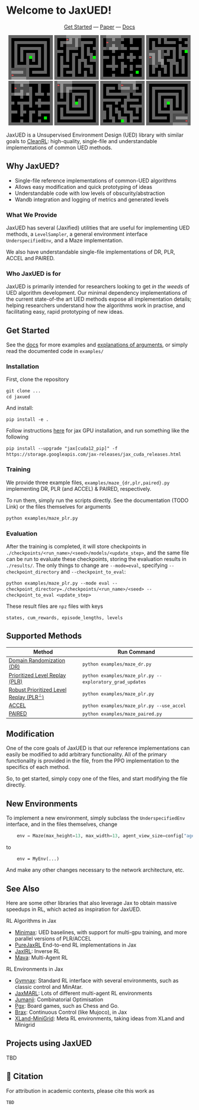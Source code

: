# Welcome to JaxUED!
<p align="center">
<a href="#get-started">Get Started</a> &mdash; <a href="TODO">Paper</a> &mdash; <a href="https://dramacow.github.io/jaxued">Docs</a>
</p>

<div align="center">
    <img src="figures/Labyrinth_299.gif" >
    <img src="figures/StandardMaze3_299.gif">
    <img src="figures/SixteenRooms_299.gif">
    <img src="figures/StandardMaze2_299.gif">
    <br>
    <img src="figures/SixteenRooms2_299.gif">
    <img src="figures/Labyrinth2_299.gif">
    <img src="figures/StandardMaze_299.gif">
    <img src="figures/LabyrinthFlipped_299.gif">
</div>

JaxUED is a Unsupervised Environment Design (UED) library with similar goals to [CleanRL](https://docs.cleanrl.dev): high-quality, single-file and understandable implementations of common UED methods.

## Why JaxUED?
- Single-file reference implementations of common-UED algorithms
- Allows easy modification and quick prototyping of ideas
- Understandable code with low levels of obscurity/abstraction
- Wandb integration and logging of metrics and generated levels

### What We Provide
JaxUED has several (Jaxified) utilities that are useful for implementing UED methods, a `LevelSampler`, a general environment interface `UnderspecifiedEnv`, and a Maze implementation. 

We also have understandable single-file implementations of DR, PLR, ACCEL and PAIRED.

### Who JaxUED is for
JaxUED is primarily intended for researchers looking to get *in the weeds* of UED algorithm development. Our minimal dependency implementations of the current state-of-the art UED methods expose all implementation details; helping researchers understand how the algorithms work in practise, and facilitating easy, rapid prototyping of new ideas. 

## Get Started
See the [docs](TODO) for more examples and [explanations of arguments](TODO), or simply read the documented code in `examples/`
### Installation
First, clone the repository

```
git clone ...
cd jaxued
```
And install:
```
pip install -e .
```

Follow instructions [here](https://jax.readthedocs.io/en/latest/installation.html) for jax GPU installation, and run something like the following 
```
pip install --upgrade "jax[cuda12_pip]" -f https://storage.googleapis.com/jax-releases/jax_cuda_releases.html
```

### Training
We provide three example files, `examples/maze_{dr,plr,paired}.py` implementing DR, PLR (and ACCEL) & PAIRED, respectively.

To run them, simply run the scripts directly. See the documentation (TODO Link) or the files themselves for arguments

```bash
python examples/maze_plr.py
```

### Evaluation
After the training is completed, it will store checkpoints in `./checkpoints/<run_name>/<seed>/models/<update_step>`, and the same file can be run to evaluate these checkpoints, storing the evaluation results in `./results/`.
The only things to change are `--mode=eval`, specifying `--checkpoint_directory` and `--checkpoint_to_eval`:
```
python examples/maze_plr.py --mode eval --checkpoint_directory=./checkpoints/<run_name>/<seed> --checkpoint_to_eval <update_step>
```


These result files are `npz` files with keys
```
states, cum_rewards, episode_lengths, levels
```


## Supported Methods
| Method                                                                              | Run Command                                                  |
|-------------------------------------------------------------------------------------|--------------------------------------------------------------|
| [Domain Randomization (DR)](https://arxiv.org/abs/1703.06907)                       | `python examples/maze_dr.py`                             |
| [Prioritized Level Replay (PLR)](https://arxiv.org/abs/2010.03934)                  | `python examples/maze_plr.py --exploratory_grad_updates` |
| [Robust Prioritized Level Replay (PLR$^{\perp}$)](https://arxiv.org/abs/2110.02439) | `python examples/maze_plr.py`                            |
| [ACCEL](https://arxiv.org/abs/2203.01302)                                           | `python examples/maze_plr.py --use_accel`                |
| [PAIRED](https://arxiv.org/abs/2012.02096)                                          | `python examples/maze_paired.py`                         |

## Modification
One of the core goals of JaxUED is that our reference implementations can easily be modified to add arbitrary functionality. All of the primary functionality is provided in the file, from the PPO implementation to the specifics of each method. 

So, to get started, simply copy one of the files, and start modifying the file directly.

## New Environments
To implement a new environment, simply subclass the `UnderspecifiedEnv` interface, and in the files themselves, change
```python
    env = Maze(max_height=13, max_width=13, agent_view_size=config["agent_view_size"], normalize_obs=True)
```

to 
```
    env = MyEnv(...)
```

And make any other changes necessary to the network architecture, etc.

## See Also
Here are some other libraries that also leverage Jax to obtain massive speedups in RL, which acted as inspiration for JaxUED.

RL Algorithms in Jax
- [Minimax](https://github.com/facebookresearch/minimax): UED baselines, with support for multi-gpu training, and more parallel versions of PLR/ACCEL
- [PureJaxRL](https://github.com/luchris429/purejaxrl) End-to-end RL implementations in Jax
- [JaxIRL](https://github.com/FLAIROx/jaxirl): Inverse RL
- [Mava](https://github.com/instadeepai/Mava): Multi-Agent RL

RL Environments in Jax
- [Gymnax](https://github.com/RobertTLange/gymnax): Standard RL interface with several environments, such as classic control and MinAtar.
- [JaxMARL](https://github.com/FLAIROx/JaxMARL): Lots of different multi-agent RL environments
- [Jumanji](https://github.com/instadeepai/jumanji): Combinatorial Optimisation
- [Pgx](https://github.com/sotetsuk/pgx): Board games, such as Chess and Go.
- [Brax](https://github.com/google/brax): Continuous Control (like Mujoco), in Jax
- [XLand-MiniGrid](https://github.com/corl-team/xland-minigrid): Meta RL environments, taking ideas from XLand and Minigrid

## Projects using JaxUED
TBD

## 📜 Citation
For attribution in academic contexts, please cite this work as
```
TBD
```
